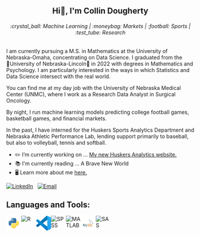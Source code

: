 <h2 align="center"> Hi👋, I'm Collin Dougherty</h2>
<h6 align="center">:crystal_ball: Machine Learning | :moneybag: Markets | :football: Sports | :test_tube: Research</h6>

I am currently pursuing a M.S. in Mathematics at the University of Nebraska-Omaha, concentrating on Data Science. I graduated from the :red_circle:University of Nebraska-Lincoln:corn: in 2022 with degrees in Mathematics and Psychology. I am particularly interested in the ways in which Statistics and Data Science intersect with the real world.

You can find me at my day job with the University of Nebraska Medical Center (UNMC), where I work as a Research Data Analyst in Surgical Oncology.

By night, I run machine learning models predicting college football games, basketball games, and financial markets.

In the past, I have interned for the Huskers Sports Analytics Department and Nebraska Athletic Performance Lab, lending support primarily to baseball, but also to volleyball, tennis and softball.

- :pencil2: I’m currently working on ... [My new Huskers Analytics website.](https://huskerstats.com)
- :books: I'm currently reading ... A Brave New World
- :desktop_computer: Learn more about me [here.](https://collindougherty.com/)

<a href="https://www.linkedin.com/in/collin-dougherty/" target="blank"><img src="https://img.shields.io/badge/LinkedIn-0077B5?style=for-the-badge&logo=linkedin&logoColor=white" alt="LinkedIn"/></a>&nbsp;&nbsp;
<a href="mailto:collindougherty99@gmail.com" target="blank"><img src="https://img.shields.io/badge/Gmail-D14836?style=for-the-badge&logo=gmail&logoColor=white" alt="Email"/></a>


## Languages and Tools:
<p align="left">
<img align="left" alt="Python" width="40px" src="https://raw.githubusercontent.com/github/explore/80688e429a7d4ef2fca1e82350fe8e3517d3494d/topics/python/python.png" />
<img align="left" alt="R" width="40px" src="https://upload.wikimedia.org/wikipedia/commons/thumb/1/1b/R_logo.svg/2560px-R_logo.svg.png" />
<img align="left" alt="Visual Studio Code" width="40px" src="https://raw.githubusercontent.com/github/explore/80688e429a7d4ef2fca1e82350fe8e3517d3494d/topics/visual-studio-code/visual-studio-code.png" />
<img align="left" alt="SPSS" width="40px" src="https://encrypted-tbn0.gstatic.com/images?q=tbn:ANd9GcT-nZx3Oh3-r76Mnn5FNZHj8I97I7Vue1JF1mDUbXMVHQ&s" />
<img align="left" alt="MATLAB" width="40px" src="https://upload.wikimedia.org/wikipedia/commons/thumb/2/21/Matlab_Logo.png/667px-Matlab_Logo.png" />
<img align="left" alt="MySQL" width="40px" src="https://raw.githubusercontent.com/github/explore/80688e429a7d4ef2fca1e82350fe8e3517d3494d/topics/mysql/mysql.png" />
<img align="left" alt="SAS" width="40px" src="[https://en.wikipedia.org/wiki/SAS_%28software%29#/media/File:স্যাস_লোগো.png](https://upload.wikimedia.org/wikipedia/commons/1/10/SAS_logo_horiz.svg)" />
</p>


<!--
**collindougherty/collindougherty** is a ✨ _special_ ✨ repository because its `README.md` (this file) appears on your GitHub profile.
-->
